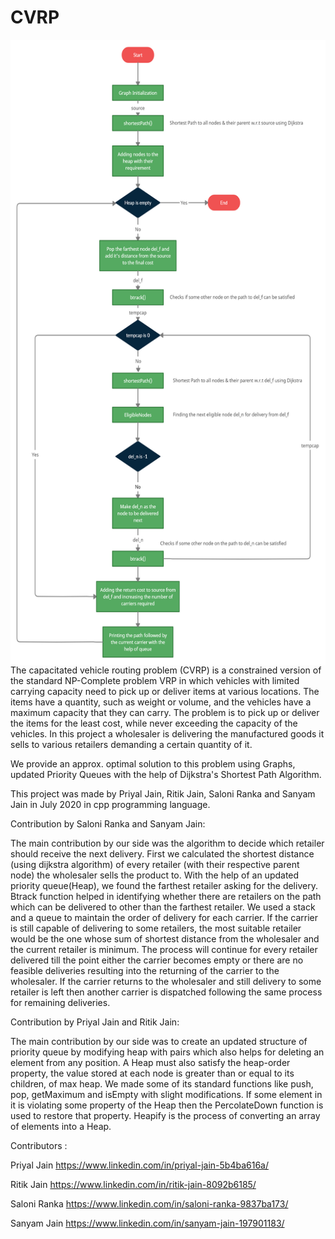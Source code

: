 # CVRP

<img height = "1000" align = "middle" src = "https://github.com/fab-4/CVRP/blob/24874acf70d470239ecc186b13e3319de14e058a/Flowchart.jpg" />
<br>
The capacitated vehicle routing problem (CVRP) is a constrained version of the standard NP-Complete problem VRP in which vehicles with limited carrying capacity need to pick up or deliver items at various locations. The items have a quantity, such as weight or volume, and the vehicles have a maximum capacity that they can carry. The problem is to pick up or deliver the items for the least cost, while never exceeding the capacity of the vehicles. In this project a wholesaler is delivering the manufactured goods it sells to various retailers demanding a certain quantity of it.

We provide an approx. optimal solution to this problem using Graphs, updated Priority Queues with the help of Dijkstra's Shortest Path Algorithm.

This project was made by Priyal Jain, Ritik Jain, Saloni Ranka and Sanyam Jain in July 2020 in cpp programming language.

Contribution by Saloni Ranka and Sanyam Jain:

The main contribution by our side was the algorithm to decide which retailer should receive the next delivery. First we calculated the shortest distance (using dijkstra algorithm) of every retailer (with their respective parent node) the wholesaler sells the product to. With the help of an updated priority queue(Heap), we found the farthest retailer asking for the delivery. Btrack function helped in identifying whether there are retailers on the path which can be delivered to other than the farthest retailer. We used a stack and a queue to maintain the order of delivery for each carrier. If the carrier is still capable of delivering to some retailers, the most suitable retailer would be the one whose sum of shortest distance from the wholesaler and the current retailer is minimum. The process will continue for every retailer delivered till the point either the carrier becomes empty or there are no feasible deliveries resulting into the returning of the carrier to the wholesaler. If the carrier returns to the wholesaler and still delivery to some retailer is left then another carrier is dispatched following the same process for remaining deliveries.


Contribution by Priyal Jain and Ritik Jain: 

The main contribution by our side was to create an updated structure of priority queue by modifying heap with pairs which also helps for deleting an element from any position. A Heap must also satisfy the heap-order property, the value stored at each node is greater than or equal to its children, of max heap. We made some of its standard functions like push, pop, getMaximum and isEmpty with slight modifications. If some element in it is violating some property of the Heap then the PercolateDown function is used to restore that property. Heapify is the process of converting an array of elements into a Heap. 


Contributors :  

Priyal Jain         https://www.linkedin.com/in/priyal-jain-5b4ba616a/ 

Ritik Jain          https://www.linkedin.com/in/ritik-jain-8092b6185/ 

Saloni Ranka        https://www.linkedin.com/in/saloni-ranka-9837ba173/ 

Sanyam Jain         https://www.linkedin.com/in/sanyam-jain-197901183/
